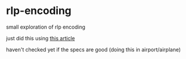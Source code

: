 # rlp-encoding
small exploration of rlp encoding

just did this using [this article](https://medium.com/@markodayansa/a-comprehensive-guide-to-rlp-encoding-in-ethereum-6bd75c126de0)

haven't checked yet if the specs are good (doing this in airport/airplane)


